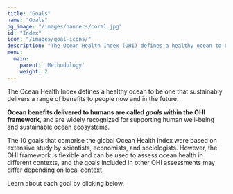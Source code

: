 ```yaml
---
title: "Goals"
name: "Goals"
bg_image: "/images/banners/coral.jpg"
id: "Index"
icon: "/images/goal-icons/"
description: "The Ocean Health Index (OHI) defines a healthy ocean to be one that sustainably delivers a range of benefits to people now and in the future."
menu:
  main:
    parent: 'Methodology'
    weight: 2
---
```


<!--## Ocean benefits delivered to humans now and in the future.-->


The Ocean Health Index defines a healthy ocean to be one that sustainably delivers a range of benefits to people now and in the future. 

**Ocean benefits delivered to humans are called _goals_ within the OHI framework**, and are widely recognized for supporting human well-being and sustainable ocean ecosystems.

The 10 goals that comprise the global Ocean Health Index were based on extensive study by scientists, economists, and sociologists.  However, the OHI framework is flexible and can be used to assess ocean health in  different contexts, and the goals included in other OHI assessments may differ depending on local context. 

Learn about each goal by clicking below.
